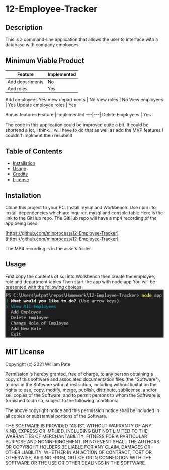 # 12-Employee-Tracker

## Description

This is a command-line application that allows the user to interface with a database with company employees.

## Minimum Viable Product
Feature | Implemented
---|---|
Add departments | No
Add roles | Yes
Add employees Yes
View departments | No
View roles | No
View employees | Yes
Update employee roles | Yes

Bonus features
Feature | Implemented
---|---|
Delete Employees | Yes

The code in this application could be improved quite a bit. It could be shortend a lot, I think. I will have to do that as well as add the MVP features I couldn't implment then resubmit
## Table of Contents

- [Installation](#installation)
- [Usage](#usage)
- [Credits](#credits)
- [License](#license)
## Installation
Clone this project to your PC. Install mysql and Workbench. Use npm i to install dependencies which are inquirer, mysql and console.table
Here is the link to the GitHub repo. The GitHub repo will have a mp4 recording of the app being used.

[https://github.com/minprocess/12-Employee-Tracker](https://github.com/minprocess/12-Employee-Tracker)

The MP4 recording is in the assets folder.
## Usage
First copy the contents of sql into Workbench then create the employee, role and department tables
Then start the app with node app
You will be presented with the following choices
![Main menu of Employee Tracker](./assets/Main_menu_of_Employee-Tracker.png)

## MIT License

Copyright (c) 2021 William Pate

Permission is hereby granted, free of charge, to any person obtaining a copy
of this software and associated documentation files (the "Software"), to deal
in the Software without restriction, including without limitation the rights
to use, copy, modify, merge, publish, distribute, sublicense, and/or sell
copies of the Software, and to permit persons to whom the Software is
furnished to do so, subject to the following conditions:

The above copyright notice and this permission notice shall be included in all
copies or substantial portions of the Software.

THE SOFTWARE IS PROVIDED "AS IS", WITHOUT WARRANTY OF ANY KIND, EXPRESS OR
IMPLIED, INCLUDING BUT NOT LIMITED TO THE WARRANTIES OF MERCHANTABILITY,
FITNESS FOR A PARTICULAR PURPOSE AND NONINFRINGEMENT. IN NO EVENT SHALL THE
AUTHORS OR COPYRIGHT HOLDERS BE LIABLE FOR ANY CLAIM, DAMAGES OR OTHER
LIABILITY, WHETHER IN AN ACTION OF CONTRACT, TORT OR OTHERWISE, ARISING FROM,
OUT OF OR IN CONNECTION WITH THE SOFTWARE OR THE USE OR OTHER DEALINGS IN THE
SOFTWARE.
